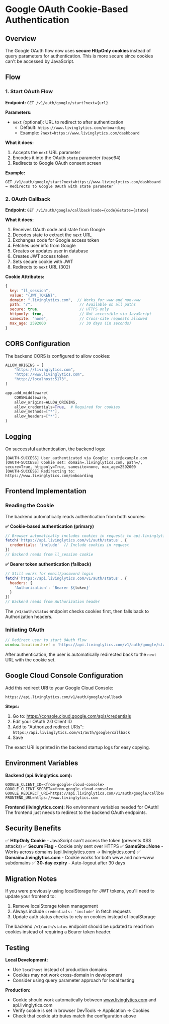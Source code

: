 # Google OAuth Cookie-Based Authentication

## Overview

The Google OAuth flow now uses **secure HttpOnly cookies** instead of query parameters for authentication. This is more secure since cookies can't be accessed by JavaScript.

## Flow

### 1. Start OAuth Flow
**Endpoint:** `GET /v1/auth/google/start?next={url}`

**Parameters:**
- `next` (optional): URL to redirect to after authentication
  - Default: `https://www.livinglytics.com/onboarding`
  - Example: `?next=https://www.livinglytics.com/dashboard`

**What it does:**
1. Accepts the `next` URL parameter
2. Encodes it into the OAuth `state` parameter (base64)
3. Redirects to Google OAuth consent screen

**Example:**
```
GET /v1/auth/google/start?next=https://www.livinglytics.com/dashboard
→ Redirects to Google OAuth with state parameter
```

### 2. OAuth Callback
**Endpoint:** `GET /v1/auth/google/callback?code={code}&state={state}`

**What it does:**
1. Receives OAuth code and state from Google
2. Decodes state to extract the `next` URL
3. Exchanges code for Google access token
4. Fetches user info from Google
5. Creates or updates user in database
6. Creates JWT access token
7. Sets secure cookie with JWT
8. Redirects to `next` URL (302)

**Cookie Attributes:**
```javascript
{
  key: "ll_session",
  value: "{JWT_TOKEN}",
  domain: ".livinglytics.com",  // Works for www and non-www
  path: "/",                     // Available on all paths
  secure: true,                  // HTTPS only
  httponly: true,                // Not accessible via JavaScript
  samesite: "none",              // Cross-site requests allowed
  max_age: 2592000               // 30 days (in seconds)
}
```

## CORS Configuration

The backend CORS is configured to allow cookies:

```python
ALLOW_ORIGINS = [
    "https://livinglytics.com",
    "https://www.livinglytics.com",
    "http://localhost:5173",
]

app.add_middleware(
    CORSMiddleware,
    allow_origins=ALLOW_ORIGINS,
    allow_credentials=True,  # Required for cookies
    allow_methods=["*"],
    allow_headers=["*"],
)
```

## Logging

On successful authentication, the backend logs:

```
[OAUTH-SUCCESS] User authenticated via Google: user@example.com
[OAUTH-SUCCESS] Cookie set: domain=.livinglytics.com, path=/, secure=True, httponly=True, samesite=none, max_age=2592000
[OAUTH-SUCCESS] Redirecting to: https://www.livinglytics.com/onboarding
```

## Frontend Implementation

### Reading the Cookie

The backend automatically reads authentication from both sources:

**✅ Cookie-based authentication (primary)**
```javascript
// Browser automatically includes cookies in requests to api.livinglytics.com
fetch('https://api.livinglytics.com/v1/auth/status', {
  credentials: 'include'  // Include cookies in request
})
// Backend reads from ll_session cookie
```

**✅ Bearer token authentication (fallback)**
```javascript
// Still works for email/password login
fetch('https://api.livinglytics.com/v1/auth/status', {
  headers: {
    'Authorization': `Bearer ${token}`
  }
})
// Backend reads from Authorization header
```

The `/v1/auth/status` endpoint checks cookies first, then falls back to Authorization headers.

### Initiating OAuth

```javascript
// Redirect user to start OAuth flow
window.location.href = 'https://api.livinglytics.com/v1/auth/google/start?next=https://www.livinglytics.com/dashboard';
```

After authentication, the user is automatically redirected back to the `next` URL with the cookie set.

## Google Cloud Console Configuration

Add this redirect URI to your Google Cloud Console:

```
https://api.livinglytics.com/v1/auth/google/callback
```

**Steps:**
1. Go to: https://console.cloud.google.com/apis/credentials
2. Edit your OAuth 2.0 Client ID
3. Add to "Authorized redirect URIs": `https://api.livinglytics.com/v1/auth/google/callback`
4. Save

The exact URI is printed in the backend startup logs for easy copying.

## Environment Variables

**Backend (api.livinglytics.com):**
```
GOOGLE_CLIENT_ID=<from-google-cloud-console>
GOOGLE_CLIENT_SECRET=<from-google-cloud-console>
GOOGLE_REDIRECT_URI=https://api.livinglytics.com/v1/auth/google/callback
FRONTEND_URL=https://www.livinglytics.com
```

**Frontend (livinglytics.com):**
No environment variables needed for OAuth! The frontend just needs to redirect to the backend OAuth endpoints.

## Security Benefits

✅ **HttpOnly Cookie** - JavaScript can't access the token (prevents XSS attacks)
✅ **Secure Flag** - Cookie only sent over HTTPS
✅ **SameSite=None** - Works across domains (api.livinglytics.com → livinglytics.com)
✅ **Domain=.livinglytics.com** - Cookie works for both www and non-www subdomains
✅ **30-day expiry** - Auto-logout after 30 days

## Migration Notes

If you were previously using localStorage for JWT tokens, you'll need to update your frontend to:

1. Remove localStorage token management
2. Always include `credentials: 'include'` in fetch requests
3. Update auth status checks to rely on cookies instead of localStorage

The backend `/v1/auth/status` endpoint should be updated to read from cookies instead of requiring a Bearer token header.

## Testing

**Local Development:**
- Use `localhost` instead of production domains
- Cookies may not work cross-domain in development
- Consider using query parameter approach for local testing

**Production:**
- Cookie should work automatically between www.livinglytics.com and api.livinglytics.com
- Verify cookie is set in browser DevTools → Application → Cookies
- Check that cookie attributes match the configuration above
